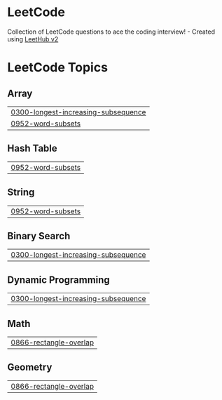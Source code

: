 # LeetCode
Collection of LeetCode questions to ace the coding interview! - Created using [LeetHub v2](https://github.com/arunbhardwaj/LeetHub-2.0)

<!---LeetCode Topics Start-->
# LeetCode Topics
## Array
|  |
| ------- |
| [0300-longest-increasing-subsequence](https://github.com/himanshusingla2004/LeetCode/tree/master/0300-longest-increasing-subsequence) |
| [0952-word-subsets](https://github.com/himanshusingla2004/LeetCode/tree/master/0952-word-subsets) |
## Hash Table
|  |
| ------- |
| [0952-word-subsets](https://github.com/himanshusingla2004/LeetCode/tree/master/0952-word-subsets) |
## String
|  |
| ------- |
| [0952-word-subsets](https://github.com/himanshusingla2004/LeetCode/tree/master/0952-word-subsets) |
## Binary Search
|  |
| ------- |
| [0300-longest-increasing-subsequence](https://github.com/himanshusingla2004/LeetCode/tree/master/0300-longest-increasing-subsequence) |
## Dynamic Programming
|  |
| ------- |
| [0300-longest-increasing-subsequence](https://github.com/himanshusingla2004/LeetCode/tree/master/0300-longest-increasing-subsequence) |
## Math
|  |
| ------- |
| [0866-rectangle-overlap](https://github.com/himanshusingla2004/LeetCode/tree/master/0866-rectangle-overlap) |
## Geometry
|  |
| ------- |
| [0866-rectangle-overlap](https://github.com/himanshusingla2004/LeetCode/tree/master/0866-rectangle-overlap) |
<!---LeetCode Topics End-->